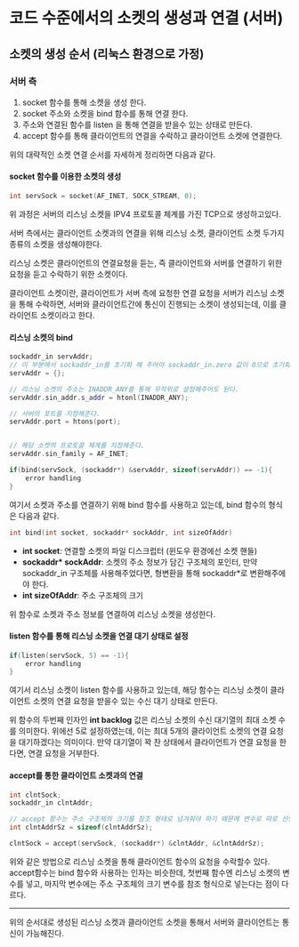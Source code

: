 # 코드 수준에서의 소켓의 생성과 연결 (서버)
## 소켓의 생성 순서 (리눅스 환경으로 가정)
### 서버 측
1. socket 함수를 통해 소켓을 생성 한다.
2. socket 주소와 소켓을 bind 함수를 통해 연결 한다.
3. 주소와 연결된 함수를 listen 을 통해 연결을 받을수 있는 상태로 만든다.
4. accept 함수를 통해 클라이언트의 연결을 수락하고 클라이언트 소켓에 연결한다.

위의 대략적인 소켓 연결 순서를 자세하게 정리하면 다음과 같다.
#### socket 함수를 이용한 소켓의 생성
```cpp
int servSock = socket(AF_INET, SOCK_STREAM, 0);
```
위 과정은 서버의 리스닝 소켓을 IPV4 프로토콜 체계를 가진 TCP으로 생성하고있다.

서버 측에서는 클라이언트 소켓과의 연결을 위해 리스닝 소켓, 클라이언트 소켓 두가지 종류의 소켓을 생성해야한다. 

리스닝 소켓은 클라이언트의 연결요청을 듣는, 즉 클라이언트와 서버를 연결하기 위한 요청을 듣고 수락하기 위한 소켓이다. 

클라이언트 소켓이란, 클라이언트가 서버 측에 요청한 연결 요청을 서버가 리스닝 소켓을 통해 수락하면, 서버와 클라이언트간에 통신이 진행되는 소켓이 생성되는데, 이를 클라이언트 소켓이라고 한다.

#### 리스닝 소켓의 bind
```cpp
sockaddr_in servAddr;
// 이 부분에서 sockaddr_in를 초기화 해 주어야 sockaddr_in.zero 값이 0으로 초기화 된다.
servAddr = {};

// 리스닝 소켓의 주소는 INADDR_ANY를 통해 무작위로 설정해주어도 된다.
servAddr.sin_addr.s_addr = htonl(INADDR_ANY);

// 서버의 포트를 지정해준다.
servAddr.port = htons(port);


// 해당 소켓의 프로토콜 체계를 지정해준다.
servAddr.sin_family = AF_INET;

if(bind(servSock, (sockaddr*) &servAddr, sizeof(servAddr)) == -1){
    error handling
}
```

여기서 소켓과 주소를 연결하기 위해 bind 함수를 사용하고 있는데, bind 함수의 형식은 다음과 같다.
```cpp
int bind(int socket, sockaddr* sockAddr, int sizeOfAddr)
```

- **int socket**: 연결할 소켓의 파일 디스크럽터 (윈도우 환경에선 소켓 핸들)
- **sockaddr\* sockAddr**: 소켓의 주소 정보가 담긴 구조체의 포인터, 만약 sockaddr_in 구조체를 사용해주었다면, 형변환을 통해 sockaddr*로 변환해주에야 한다.
- **int sizeOfAddr**: 주소 구조체의 크기

위 함수로 소켓과 주소 정보를 연결하여 리스닝 소켓을 생성한다.

#### listen 함수를 통해 리스닝 소켓을 연결 대기 상태로 설정

```cpp
if(listen(servSock, 5) == -1){
    error handling
}
```

여기서 리스닝 소켓이 listen 함수를 사용하고 있는데, 해당 함수는 리스닝 소켓이 클라이언트 소켓의 연결 요청을 받을수 있는 수신 대기 상태로 만든다. 

위 함수의 두번째 인자인 **int backlog** 값은 리스닝 소켓의 수신 대기열의 최대 소켓 수를 의미한다. 위에선 5로 설정하였는데, 이는 최대 5개의 클라이언트 소켓의 연결 요청을 대기하겠다는 의미이다. 만약 대기열이 꽉 찬 상태에서 클라이언트가 연결 요청을 한다면, 연결 요청을 거부한다.

#### accept를 통한 클라이언트 소켓과의 연결
```cpp
int clntSock;
sockaddr_in clntAddr;

// accept 함수는 주소 구조체의 크기를 참조 형태로 넘겨줘야 하기 때문에 변수로 따로 선언 해주어야한다.
int clntAddrSz = sizeof(clntAddrSz);

clntSock = accept(servSock, (sockaddr*) &clntAddr, &clntAddrSz);
```

위와 같은 방법으로 리스닝 소켓을 통해 클라이언트 함수의 요청을 수락할수 있다. accept함수는 bind 함수와 사용하는 인자는 비슷한데, 첫번째 함수엔 리스닝 소켓의 변수를 넣고, 마지막 변수에는 주소 구조체의 크기 변수를 참조 형식으로 넣는다는 점이 다르다.

---
위의 순서대로 생성된 리스닝 소켓과 클라이언트 소켓을 통해서 서버와 클라이언트는 통신이 가능해진다.
